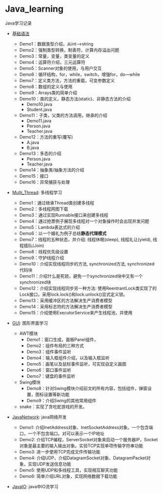# Java_learning
Java学习记录

- [基础语法](https://github.com/Circle-Wang/Java_learning/tree/main/%E5%9F%BA%E7%A1%80%E8%AF%AD%E6%B3%95)
    - Demo1：数据类型介绍，从int——>string
    - Demo2：强制类型转换，制表符，计算内存溢出问题
    - Demo3：常量，变量，类变量的定义
    - Demo4：运算符介绍，三元运算符
    - Demo5：Scanner对象的使用，与用户交互
    - Demo6：循环结构，for，while，switch，增强for，do—while
    - Demo7：定义类方法，方法的重载，可变参数定义
    - Demo8：数组的定义与使用
    - Demo9：Arrays类的简单介绍
    - Demo10：类的定义，静态方法(static)、非静态方法的介绍
        - Demo10.java
        - Student.java
    - Demo11：子类，父类的方法调用，继承的介绍
        - Demo11.java
        - Person.java
        - Teacher.java
    - Demo12：方法的重写(覆写)
        - A.java
        - B.java
    - Demo13：多态的介绍
        - Person.java
        - Teacher.java
    - Demo14：抽象类/抽象方法的介绍
    - Demo15：接口
    - Demo16：异常捕获与处理

- [Multi_Thread](https://github.com/Circle-Wang/Java_learning/tree/main/Multi_Thread): 多线程学习
    - Demo1：通过继承Thread类创建多线程
    - Demo2：多线程网图下载
    - Demo3：通过实现Runnable接口来创建多线程
    - Demo4：通过抢票例子展现多线程对一个对象操作时会出现并发问题
    - Demo5：Lambda表达式的介绍
    - Demo6：以一个婚礼为例子总结**静态代理模式**
    - Demo7：线程的五种状态，并介绍: 线程休眠(sleep), 线程礼让(yield), 线程插队(Join)
    - Demo8：线程优先级设置
    - Demo9：守护线程介绍
    - Demo10：介绍实现线程同步的方法, synchronized方法, synchronized代码块
    - Demo11：介绍什么是死锁，避免一个synchronized块中又有一个synchronized块
    - Demo12：介绍实现线程同步另一种方法: 使用ReentrantLock类实现了的Lock接口，采用lock.lock()和lock.unlock()显式定义锁。
    - Demo13：采用缓冲区的方法解决生产消费者模型
    - Demo14：采用标志符的方法解决生产消费者模型
    - Demo15：介绍使用ExecutorService来产生线程池，并使用

- [GUI](https://github.com/Circle-Wang/Java_learning/tree/main/GUI): 图形界面学习
    - AWT模块
        - Demo1：窗口生成，面板Panel组件，
        - Demo2：组件布局的三种方式
        - Demo3：组件事件监听
        - Demo4：输入框组件介绍，以及输入框监听
        - Demo5：画笔以及鼠标事件监听，可实现自定义画图
        - Demo6：窗口事件监听
        - Demo7：键盘的事件监听
    - Swing模块
        - Demo8：针对Swing模块介绍前文的所有内容，包括组件，弹窗设置，图标设置等新功能
        - Demo9：介绍Swing的其他常用组件
    - snake：实现了贪吃蛇游戏的开发。

- [JavaNetwork](https://github.com/Circle-Wang/Java_learning/tree/main/JavaNetwork): java网络开发
    - Demo1: 介绍InetAddress对象、InetSocketAddress对象。一个包含端口，一个不包含端口。对可以表示一个IP地址
    - Demo2: 介绍TCP编程，ServerSocket对象来启动一个服务器IP，Socket对象是最主要的输入输出对象。实验TCP实现单项传输字符串功能
    - Demo3: 进一步使用TCP完成文件传输功能
    - Demo4: 介绍UDP，介绍DatagramSocket对象、DatagramPacket对象，实现UDP发送信息功能
    - Demo5: 使用UDP和多线程工具，实现相互聊天功能
    - Demo6: 简单介绍URL对象，实现网络数据下载功能

- [JavaIO](https://github.com/Circle-Wang/Java_learning/tree/main/JavaIO): java中IO流学习
